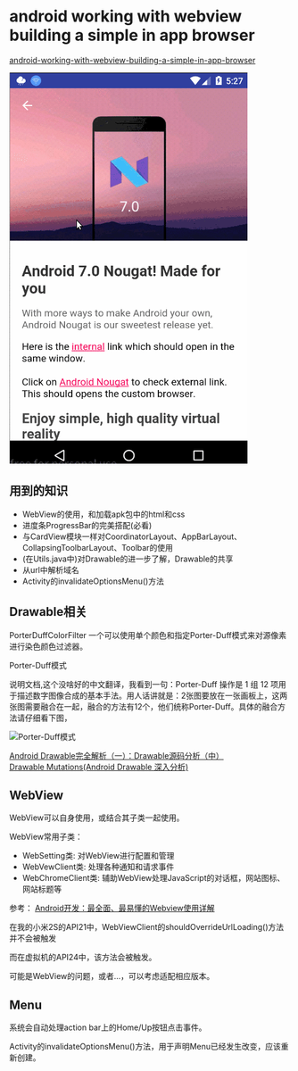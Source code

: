 # android working with webview building a simple in app browser

[android-working-with-webview-building-a-simple-in-app-browser](http://www.androidhive.info/2016/12/android-working-with-webview-building-a-simple-in-app-browser/)  


![图片示例](./WebView.gif)

## 用到的知识
- WebView的使用，和加载apk包中的html和css
- 进度条ProgressBar的完美搭配(必看)
- 与CardView模块一样对CoordinatorLayout、AppBarLayout、CollapsingToolbarLayout、Toolbar的使用
- (在Utils.java中)对Drawable的进一步了解，Drawable的共享
- 从url中解析域名
- Activity的invalidateOptionsMenu()方法




## Drawable相关
PorterDuffColorFilter 一个可以使用单个颜色和指定Porter-Duff模式来对源像素进行染色颜色过滤器。

Porter-Duff模式

说明文档,这个没啥好的中文翻译，我看到一句：Porter-Duff 操作是 1 组 12 项用于描述数字图像合成的基本手法。用人话讲就是：2张图要放在一张画板上，这两张图需要融合在一起，融合的方法有12个，他们统称Porter-Duff。具体的融合方法请仔细看下图，

![Porter-Duff模式](http://upload-images.jianshu.io/upload_images/2120696-5de778d56a6602c2.jpg?imageMogr2/auto-orient/strip%7CimageView2/2)  

[Android Drawable完全解析（一）：Drawable源码分析（中）](http://www.jianshu.com/p/2213c62e4738)  
[Drawable Mutations(Android Drawable 深入分析)](http://www.cnblogs.com/lbeing/archive/2011/06/13/2080168.html)  


## WebView
WebView可以自身使用，或结合其子类一起使用。

WebView常用子类：

- WebSetting类: 对WebView进行配置和管理
- WebVewClient类: 处理各种通知和请求事件
- WebChromeClient类: 辅助WebView处理JavaScript的对话框，网站图标、网站标题等


参考： [Android开发：最全面、最易懂的Webview使用详解](http://www.jianshu.com/p/3c94ae673e2a#)  


在我的小米2S的API21中，WebViewClient的shouldOverrideUrlLoading()方法并不会被触发

而在虚拟机的API24中，该方法会被触发。

可能是WebView的问题，或者...，可以考虑适配相应版本。

## Menu
系统会自动处理action bar上的Home/Up按钮点击事件。

Activity的invalidateOptionsMenu()方法，用于声明Menu已经发生改变，应该重新创建。


